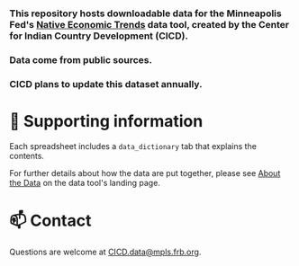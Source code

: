 ### This repository hosts downloadable data for the Minneapolis Fed's [Native Economic Trends](https://www.minneapolisfed.org/indiancountry/resources/native-economic-trends) data tool, created by the Center for Indian Country Development (CICD). 

### Data come from public sources.

### CICD plans to update this dataset annually.

# 📝 Supporting information
Each spreadsheet includes a `data_dictionary` tab that explains the contents.

For further details about how the data are put together, please see [About the Data](https://www.minneapolisfed.org/indiancountry/resources/native-economic-trends/about-the-data) on the data tool's landing page.

# 📫 Contact
Questions are welcome at CICD.data@mpls.frb.org.
